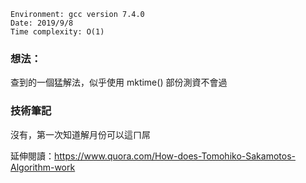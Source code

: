 ```
Environment: gcc version 7.4.0
Date: 2019/9/8
Time complexity: O(1)
```
### 想法：

查到的一個猛解法，似乎使用 mktime() 部份測資不會過

### 技術筆記

沒有，第一次知道解月份可以這ㄇ屌

延伸閱讀：https://www.quora.com/How-does-Tomohiko-Sakamotos-Algorithm-work